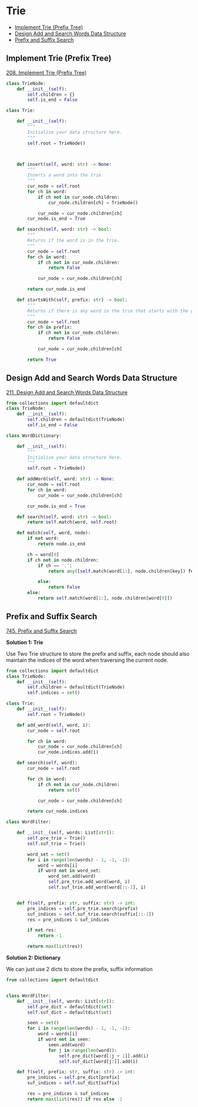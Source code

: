 # Trie

- [Implement Trie (Prefix Tree)](<#implement-trie-(prefix-tree)>)
- [Design Add and Search Words Data Structure](#design-add-and-search-words-data-structure)
- [Prefix and Suffix Search](#prefix-and-suffix-search)

## Implement Trie (Prefix Tree)

[208. Implement Trie (Prefix Tree)](https://leetcode.com/problems/implement-trie-prefix-tree/)

```python
class TrieNode:
    def __init__(self):
        self.children = {}
        self.is_end = False

class Trie:

    def __init__(self):
        """
        Initialize your data structure here.
        """
        self.root = TrieNode()



    def insert(self, word: str) -> None:
        """
        Inserts a word into the trie.
        """
        cur_node = self.root
        for ch in word:
            if ch not in cur_node.children:
                cur_node.children[ch] = TrieNode()

            cur_node = cur_node.children[ch]
        cur_node.is_end = True

    def search(self, word: str) -> bool:
        """
        Returns if the word is in the trie.
        """
        cur_node = self.root
        for ch in word:
            if ch not in cur_node.children:
                return False

            cur_node = cur_node.children[ch]

        return cur_node.is_end

    def startsWith(self, prefix: str) -> bool:
        """
        Returns if there is any word in the trie that starts with the given prefix.
        """
        cur_node = self.root
        for ch in prefix:
            if ch not in cur_node.children:
                return False

            cur_node = cur_node.children[ch]

        return True
```

## Design Add and Search Words Data Structure

[211. Design Add and Search Words Data Structure](https://leetcode.com/problems/design-add-and-search-words-data-structure/)

```python
from collections import defaultdict
class TrieNode:
    def __init__(self):
        self.children = defaultdict(TrieNode)
        self.is_end = False

class WordDictionary:

    def __init__(self):
        """
        Initialize your data structure here.
        """
        self.root = TrieNode()

    def addWord(self, word: str) -> None:
        cur_node = self.root
        for ch in word:
            cur_node = cur_node.children[ch]

        cur_node.is_end = True

    def search(self, word: str) -> bool:
        return self.match(word, self.root)

    def match(self, word, node):
        if not word:
            return node.is_end

        ch = word[0]
        if ch not in node.children:
            if ch == '.':
                return any([self.match(word[1:], node.children[key]) for key in node.children])

            else:
                return False
        else:
            return self.match(word[1:], node.children[word[0]])
```

## Prefix and Suffix Search

[745. Prefix and Suffix Search](https://leetcode.com/problems/prefix-and-suffix-search/)

**Solution 1: Trie**

Use Two Trie structure to store the prefix and suffix, each node should also maintain the indices of the word when traversing the current node.

```python
from collections import defaultdict
class TrieNode:
    def __init__(self):
        self.children = defaultdict(TrieNode)
        self.indices = set()

class Trie:
    def __init__(self):
        self.root = TrieNode()

    def add_word(self, word, i):
        cur_node = self.root

        for ch in word:
            cur_node = cur_node.children[ch]
            cur_node.indices.add(i)

    def search(self, word):
        cur_node = self.root

        for ch in word:
            if ch not in cur_node.children:
                return set()

            cur_node = cur_node.children[ch]

        return cur_node.indices

class WordFilter:

    def __init__(self, words: List[str]):
        self.pre_trie = Trie()
        self.suf_trie = Trie()

        word_set = set()
        for i in range(len(words) - 1, -1, -1):
            word = words[i]
            if word not in word_set:
                word_set.add(word)
                self.pre_trie.add_word(word, i)
                self.suf_trie.add_word(word[::-1], i)


    def f(self, prefix: str, suffix: str) -> int:
        pre_indices = self.pre_trie.search(prefix)
        suf_indices = self.suf_trie.search(suffix[::-1])
        res = pre_indices & suf_indices

        if not res:
            return -1

        return max(list(res))
```

**Solution 2: Dictionary**

We can just use 2 dicts to store the prefix, suffix information

```python
from collections import defaultdict


class WordFilter:
    def __init__(self, words: List[str]):
        self.pre_dict = defaultdict(set)
        self.suf_dict = defaultdict(set)

        seen = set()
        for i in range(len(words) - 1, -1, -1):
            word = words[i]
            if word not in seen:
                seen.add(word)
                for j in range(len(word)):
                    self.pre_dict[word[:j + 1]].add(i)
                    self.suf_dict[word[j:]].add(i)

    def f(self, prefix: str, suffix: str) -> int:
        pre_indices = self.pre_dict[prefix]
        suf_indices = self.suf_dict[suffix]

        res = pre_indices & suf_indices
        return max(list(res)) if res else -1
```
